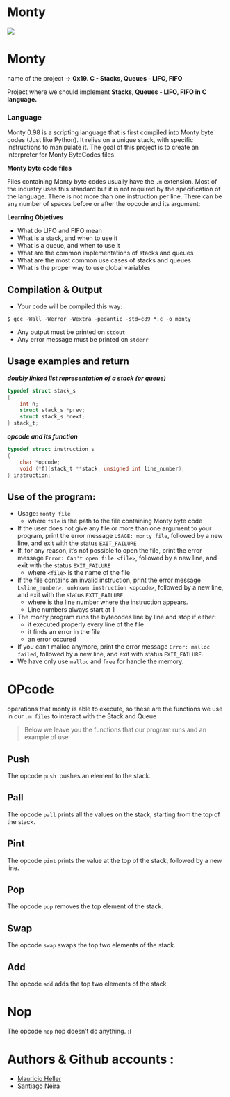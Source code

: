 # Monty

<img src="https://user-images.githubusercontent.com/69850751/167627200-66ee214c-b24f-4137-8306-ebcf03e7511e.png">



# Monty

name of the project → ****0x19. C - Stacks, Queues - LIFO, FIFO****

Project where we should implement ****Stacks, Queues - LIFO, FIFO in C language.****

### Language
Monty 0.98 is a scripting language that is first compiled into Monty byte codes (Just like Python). It relies on a unique stack, with specific instructions to manipulate it. The goal of this project is to create an interpreter for Monty ByteCodes files.


**Monty byte code files**

Files containing Monty byte codes usually have the `.m` extension. Most of the industry uses this standard but it is not required by the specification of the language. There is not more than one instruction per line. There can be any number of spaces before or after the opcode and its argument:

**Learning Objetives**

-   What do LIFO and FIFO mean
-   What is a stack, and when to use it
-   What is a queue, and when to use it
-   What are the common implementations of stacks and queues
-   What are the most common use cases of stacks and queues
-   What is the proper way to use global variables



## Compilation & Output
* Your code will be compiled this way:
````
$ gcc -Wall -Werror -Wextra -pedantic -std=c89 *.c -o monty
````

-   Any output must be printed on `stdout`
-   Any error message must be printed on `stderr`

## Usage examples and return

***doubly linked list representation of a stack (or queue)***
````c
typedef struct stack_s
{
	int n;
	struct stack_s *prev;
	struct stack_s *next;
} stack_t;
````

***opcode and its function***
````c
typedef struct instruction_s
{
	char *opcode;
	void (*f)(stack_t **stack, unsigned int line_number);
} instruction;
````
  


## Use of the program:

-   Usage: `monty file`
    -   where `file` is the path to the file containing Monty byte code
-   If the user does not give any file or more than one argument to your program, print the error message `USAGE: monty file`, followed by a new line, and exit with the status `EXIT_FAILURE`
-   If, for any reason, it’s not possible to open the file, print the error message `Error: Can't open file <file>`, followed by a new line, and exit with the status `EXIT_FAILURE`
    -   where `<file>` is the name of the file
-   If the file contains an invalid instruction, print the error message `L<line_number>: unknown instruction <opcode>`, followed by a new line, and exit with the status `EXIT_FAILURE`
    -   where is the line number where the instruction appears.
    -   Line numbers always start at 1
-   The monty program runs the bytecodes line by line and stop if either:
    -   it executed properly every line of the file
    -   it finds an error in the file
    -   an error occured
-   If you can’t malloc anymore, print the error message `Error: malloc failed`, followed by a new line, and exit with status `EXIT_FAILURE`.
-   We have only use `malloc` and `free` for handle the memory.

# OPcode
operations that monty is able to execute, so these are the functions we use in our `.m files` to interact with the Stack and Queue

>Below we leave you the functions that our program runs and an example of use

## Push
The opcode `push`
 pushes an element to the stack.
 
 

## Pall
The opcode `pall`
prints all the values on the stack, starting from the top of the stack.

## Pint
The opcode `pint`
prints the value at the top of the stack, followed by a new line.

## Pop
The opcode `pop`
 removes the top element of the stack.

## Swap
The opcode `swap`
swaps the top two elements of the stack.

## Add
The opcode `add`
adds the top two elements of the stack.

# Nop
The opcode `nop`
nop doesn’t do anything. :(


# Authors & Github accounts :
* [ Mauricio Heller ](https://github.com/hellerdejanuar) <br>
* [ Santiago Neira ](https://github.com/sanei1509)
